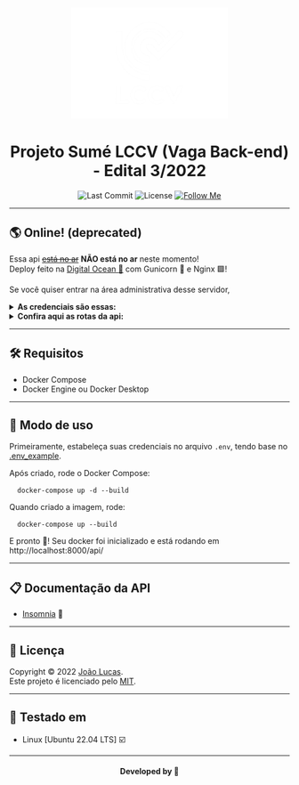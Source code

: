 <br>
<div align="center">
  <p>
    <img alt="LCCV Logo" src="./img/Logo.png" height="200" />
  </p>

# Projeto Sumé LCCV (Vaga Back-end) - Edital 3/2022

</div>

<p align="center">
  <img alt="Last Commit" src="https://img.shields.io/github/last-commit/abacaxiguy/prova-backend" />
  <img alt="License" src="https://img.shields.io/github/license/abacaxiguy/prova-backend" />
  <a href="https://github.com/abacaxiguy" target="_blank"><img alt="Follow Me" src="https://img.shields.io/github/followers/abacaxiguy.svg?style=social&label=Follow&maxAge=2592000" /></a>
</p>

---

## 🌎 Online! (deprecated)

Essa api <del>[está no ar](https://google.com)</del> <b>NÃO está no ar</b> neste momento!<br>
Deploy feito na [Digital Ocean 🌊](https://www.digitalocean.com/) com Gunicorn 🦄 e Nginx 🟩!

Se você quiser entrar na área administrativa desse servidor,<br>

<details>
  <summary><b>As credenciais são essas:</b></summary>

```
Usuário: admin
Senha: root12345
```

</details>

<details>
  <summary><b>Confira aqui as rotas da api:</b></summary>

<br>

-   [/admin](http://localhost:8000/admin)<br>
-   [/api/ufs](http://localhost:8000/api/ufs)<br>
-   [/api/cidades](http://localhost:8000/api/cidades)<br>
-   [/api/enderecos](http://localhost:8000/api/enderecos)<br>
-   [/api/pessoas](http://localhost:8000/api/pessoas)<br>
-   [/api/ocorrencias](http://localhost:8000/api/ocorrencias)<br>
-   [/api/contas](http://localhost:8000/api/contas)<br>
-   [/api/users](http://localhost:8000/api/users)

<br>

</details>

---

## 🛠️ Requisitos

-   Docker Compose
-   Docker Engine ou Docker Desktop

---

## 🚀 Modo de uso

Primeiramente, estabeleça suas credenciais no arquivo `.env`, tendo base no [.env_example](.env_example).

Após criado, rode o Docker Compose:

```
  docker-compose up -d --build
```

Quando criado a imagem, rode:

```
  docker-compose up --build
```

E pronto 🥳️! Seu docker foi inicializado e está rodando em http://localhost:8000/api/

---

## 📋 Documentação da API

-   [Insomnia](insomnia.json) 🧿️

---

## 📝 Licença

Copyright © 2022 [João Lucas](https://github.com/abacaxiguy).<br />
Este projeto é licenciado pelo [MIT](https://github.com/abacaxiguy/prova-backend/blob/master/LICENSE).

---

## 🧪 Testado em

-   Linux [Ubuntu 22.04 LTS] ☑️

---

<h4  align="center">Developed by 🍍</h4>
